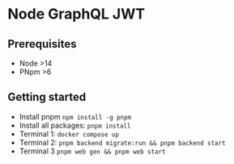 # Node GraphQL JWT

## Prerequisites
- Node >14
- PNpm >6

## Getting started
- Install pnpm `npm install -g pnpm`
- Install all packages: `pnpm install`
- Terminal 1: `docker compose up`
- Terminal 2: `pnpm backend migrate:run && pnpm backend start`
- Terminal 3 `pnpm web gen && pnpm web start`